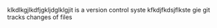 klkdlkgjlkdfjgkljdglklgjit is a version control syste
 kfkdjfkdsjflkste
gie
git tracks changes of files

